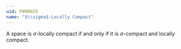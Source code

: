 ```yaml
---
uid: P000025
name: "$\\sigma$-Locally Compact"
---
```

A space is $\sigma$-locally compact if and only if it is $\sigma$-compact and locally compact.


